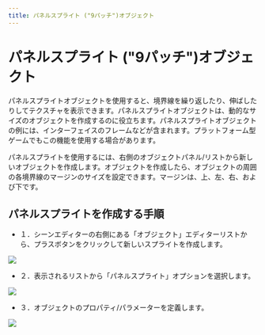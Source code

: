 ```yaml
---
title: パネルスプライト ("9パッチ")オブジェクト
---
```

# パネルスプライト ("9パッチ")オブジェクト

パネルスプライトオブジェクトを使用すると、境界線を繰り返したり、伸ばしたりしてテクスチャを表示できます。パネルスプライトオブジェクトは、動的なサイズのオブジェクトを作成するのに役立ちます。パネルスプライトオブジェクトの例には、インターフェイスのフレームなどが含まれます。プラットフォーム型ゲームでもこの機能を使用する場合があります。

パネルスプライトを使用するには、右側のオブジェクトパネル/リストから新しいオブジェクトを作成します。オブジェクトを作成したら、オブジェクトの周囲の各境界線のマージンのサイズを設定できます。マージンは、上、左、右、および下です。

## パネルスプライトを作成する手順

  - １．シーンエディターの右側にある「オブジェクト」エディターリストから、プラスボタンをクリックして新しいスプライトを作成します。

![](/gdevelop5/objects/panelsprite-addanobject.png)

  - ２．表示されるリストから「パネルスプライト」オプションを選択します。

![](/gdevelop5/objects/panelspriteselector.png)

  - ３．オブジェクトのプロパティ/パラメーターを定義します。

![](/gdevelop5/objects/panelspriteselectors.png)